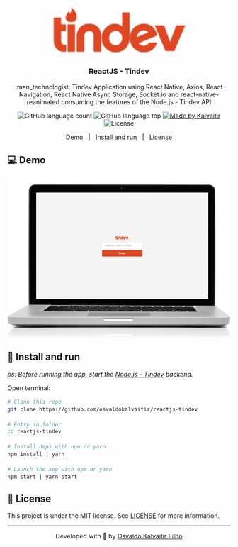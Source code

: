 <h1 align="center">
    <img src="/.github/assets/logo.svg"
    width="300px"
    alt="Logo" />
</h1>

<h3 align="center">
  ReactJS - Tindev
</h3>

<p align="center">
  :man_technologist: Tindev Application using React Native, Axios, React Navigation, React Native Async Storage, Socket.io and react-native-reanimated consuming the features of the Node.js - Tindev API
</p>

<p align="center">
  <img alt="GitHub language count" src="https://img.shields.io/github/languages/count/osvaldokalvaitir/reactjs-tindev.svg?color=00A83A">

  <img alt="GitHub language top" src="https://img.shields.io/github/languages/top/osvaldokalvaitir/reactjs-tindev.svg?color=00A83A">

  <a href="https://kalvaitir.com/">
    <img alt="Made by Kalvaitir" src="https://img.shields.io/badge/made%20by-Kalvaitir-00A83A">
  </a>

  <img alt="License" src="https://img.shields.io/badge/license-MIT-00A83A">
</p>

<p align="center">
  <a href="#computer-demo">Demo</a>&nbsp;&nbsp;&nbsp;|&nbsp;&nbsp;&nbsp;<a href="#wrench-install-and-run">Install and run</a>&nbsp;&nbsp;&nbsp;|&nbsp;&nbsp;&nbsp;<a href="#memo-license">License</a>
</p>

## :computer: Demo

![Demo](/.github/assets/demo.gif)

## :wrench: Install and run

_ps: Before running the app, start the [Node.js - Tindev](https://github.com/osvaldokalvaitir/nodejs-tindev) backend._

Open terminal:

```sh
# Clone this repo
git clone https://github.com/osvaldokalvaitir/reactjs-tindev

# Entry in folder
cd reactjs-tindev

# Install deps with npm or yarn
npm install | yarn

# Launch the app with npm or yarn
npm start | yarn start
```

## :memo: License

This project is under the MIT license. See [LICENSE](/LICENSE) for more information.

---

<p align="center">
Developed with 💚 by <a href="https://www.linkedin.com/in/osvaldokalvaitir">Osvaldo Kalvaitir Filho</a>
</p>
